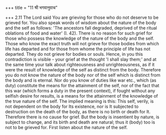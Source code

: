 +++
title = "11 श्री भगवानुवाच"

+++
2.11 The Lord said You are grieving for those who do not deserve to be grieved for. You also speak words of wisdom about the nature of the body and the self as follows: 'The ancestors fall degraded, deprived of the ritual oblations of food and water' (I. 42). There is no reason for such grief for those who possess the knowledge of the nature of the body and the self. Those who know the exact truth will not grieve for those bodies from which life has departed and for those from whome the principle of life has not departed. They do not grieve for bodies or souls. Hence, in you this contradiction is visible - your grief at the thought 'I shall slay them;' and at the same time your talk about righteousness and unrighteousness, as if it were the result of knowledge of the self as distinct from the body. Therefore you do not know the nature of the body nor of the self which is distinct from the body and is eternal. Nor do you know of duties like war etc., which (as duty)
constitute the means for the attainment of the self, nor of the fact that this war (which forms a duty in the present context), if fought without any selfish desire for results, is a means for the attainment of the knowledge of the true nature of the self. The implied meaning is this: This self, verily, is not dependent on the body for Its existence,
nor is It subjected to destruction on the death of the body, as there is no birth or death for It. Therefore there is no cause for grief. But the body is insentient by nature, is subject to change, and its birth and death are natural; thus it (body) too is not to be grieved for. First listen about the nature of the self.
